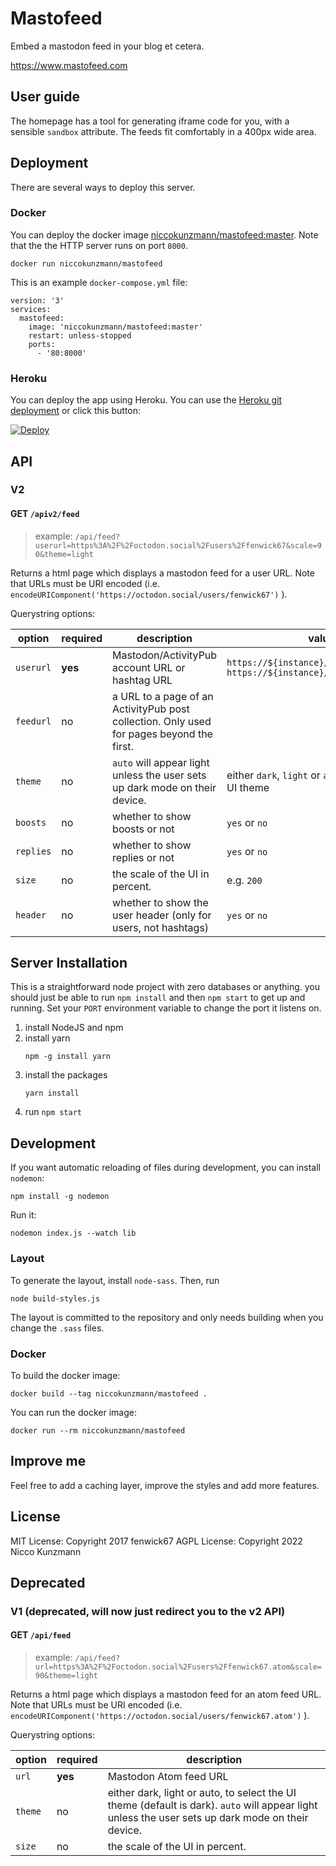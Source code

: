 # Mastofeed

Embed a mastodon feed in your blog et cetera.

https://www.mastofeed.com

## User guide

The homepage has a tool for generating iframe code for you, with a sensible `sandbox` attribute.  The feeds fit comfortably in a 400px wide area.

## Deployment

There are several ways to deploy this server.

### Docker

You can deploy the docker image [niccokunzmann/mastofeed:master][dockerhub].
Note that the the HTTP server runs on port `8000`.

```
docker run niccokunzmann/mastofeed
```

This is an example `docker-compose.yml` file:

```
version: '3'
services:
  mastofeed:
    image: 'niccokunzmann/mastofeed:master'
    restart: unless-stopped
    ports:
      - '80:8000'

```

[dockerhub]: https://hub.docker.com/repository/docker/niccokunzmann/mastofeed/tags?page=1&ordering=last_updated

### Heroku

You can deploy the app using Heroku.
You can use the [Heroku git deployment](https://devcenter.heroku.com/articles/git) or
click this button:

[![Deploy](https://www.herokucdn.com/deploy/button.svg)](https://heroku.com/deploy)

## API

### V2

#### GET `/apiv2/feed`

> example: `/api/feed?userurl=https%3A%2F%2Foctodon.social%2Fusers%2Ffenwick67&scale=90&theme=light`

Returns a html page which displays a mastodon feed for a user URL.  Note that URLs must be URI encoded (i.e. `encodeURIComponent('https://octodon.social/users/fenwick67')` ).

Querystring options:

| option | required | description | value | default |
| ------ | -------- | ----------- | ----- | ------- |
| `userurl` | **yes** | Mastodon/ActivityPub account URL  or hashtag URL | `https://${instance}/tags/${tagname}` <br/> `https://${instance}/users/${username}`| |
| `feedurl` | no | a URL to a page of an ActivityPub post collection. Only used for pages beyond the first. |  |  |
| `theme` | no |  `auto` will appear light unless the user sets up dark mode on their device. | either `dark`, `light` or `auto`, to select the UI theme | `dark` |
| `boosts` | no | whether to show boosts or not | `yes` or `no` | `yes` |
| `replies` | no | whether to show replies or not | `yes` or `no` | `yes` |
| `size` | no | the scale of the UI in percent. | e.g. `200` | `100` |
| `header` | no | whether to show the user header (only for users, not hashtags) | `yes` or `no` | `no` |

## Server Installation

This is a straightforward node project with zero
databases or anything. you should just be able to
run `npm install` and then `npm start` to get up and running. 
Set your `PORT` environment variable to change the
port it listens on.

1. install NodeJS and npm
2. install yarn
   ```
   npm -g install yarn
   ```
3. install the packages
   ```
   yarn install
   ```
4. run `npm start`

## Development

If you want automatic reloading of files during development,
you can install `nodemon`:
```
npm install -g nodemon
```
Run it:
```
nodemon index.js --watch lib
```

### Layout

To generate the layout, install `node-sass`.
Then, run
```
node build-styles.js
```

The layout is committed to the repository and only needs building when you change the `.sass` files.

### Docker

To build the docker image:

```
docker build --tag niccokunzmann/mastofeed .
```

You can run the docker image:

```
docker run --rm niccokunzmann/mastofeed
```

## Improve me

Feel free to add a caching layer, improve the styles
and add more features.

## License

MIT License: Copyright 2017 fenwick67
AGPL License: Copyright 2022 Nicco Kunzmann

## Deprecated

### V1 (deprecated, will now just redirect you to the v2 API)

#### GET `/api/feed`

> example: `/api/feed?url=https%3A%2F%2Foctodon.social%2Fusers%2Ffenwick67.atom&scale=90&theme=light`

Returns a html page which displays a mastodon feed for an atom feed URL.  Note that URLs must be URI encoded (i.e. `encodeURIComponent('https://octodon.social/users/fenwick67.atom')` ).

Querystring options:


| option | required | description |
| ------ | -------- | ----------- |
| `url` | **yes** | Mastodon Atom feed URL |
| `theme` | no | either dark, light or auto, to select the UI theme (default is dark). `auto` will appear light unless the user sets up dark mode on their device. |
| `size` | no | the scale of the UI in percent. |


